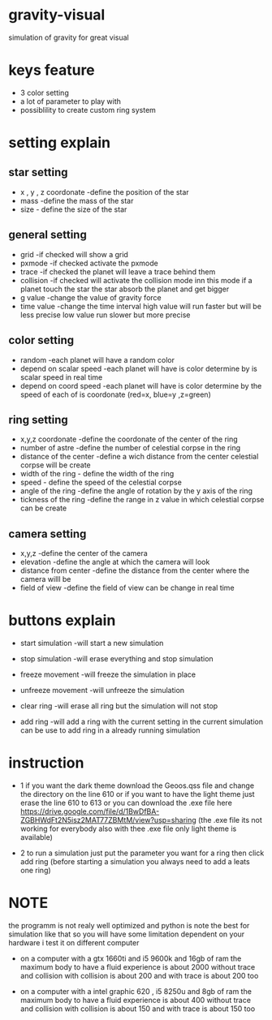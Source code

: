 # gravity-visual
simulation of gravity for great visual

# keys feature
   * 3 color setting
  * a lot of parameter to play with
  * possiblility to create custom ring system
  
  # setting explain
  ## star setting
  
  * x , y , z coordonate -define the position of the star
  * mass    -define the mass of the star
  * size  - define the size of the star
  
  ## general setting
  
  * grid    -if checked will show a grid
  * pxmode  -if checked activate the pxmode
  * trace   -if checked the planet will leave a trace behind them 
  * collision   -if checked will activate the collision mode inn this mode if a planet touch the star the star absorb the planet and get bigger
  * g value   -change the value of gravity force
  * time value -change the time interval high value will run faster but will be less precise low value run slower but more precise
  
  ## color setting
  
  * random -each planet will have a random color
  * depend on scalar speed    -each planet will have is color determine by is scalar speed in real time
  * depend on coord speed  -each planet will have is color determine by the speed of each of is coordonate (red=x, blue=y ,z=green) 
  
  ## ring setting
  
  * x,y,z coordonate -define the coordonate of the center of the ring
  * number of astre  -define the number of celestial corpse in the ring
  * distance of the center -define a wich distance from the center celestial corpse will be create
  * width of the ring  - define the width of the ring
  * speed - define the speed of the celestial corpse
  * angle of the ring -define the angle of rotation by the y axis of the ring
  * tickness of the ring -define the range in z value in which celestial corpse can be create
  
  ## camera setting
  
  * x,y,z -define the center of the camera
  * elevation -define the angle at which the camera will look
  * distance from center -define the distance from the center where the camera willl be
  * field of view -define the field of view can be change in real time
  
  # buttons explain
  
  * start simulation -will start a new simulation
  * stop simulation  -will erase everything and stop simulation
  * freeze movement  -will freeze the simulation in place
  * unfreeze movement -will unfreeze the simulation
  * clear ring -will erase all ring but the simulation will not stop
  
  * add ring -will add a ring with the current setting in the current simulation can be use to add ring in a already running simulation
  
  # instruction
  
  * 1   if you want the dark theme download the Geoos.qss file and change the directory on the line 610 or if you want to have the light theme just erase the line 610 to 613
  or you can download the .exe file here https://drive.google.com/file/d/1BwDfBA-ZGBHWdFt2N5isz2MAT77ZBMtM/view?usp=sharing (the .exe file its not working for everybody also with thee .exe file only light theme is available)
  
  * 2    to run a simulation just put the parameter you want for a ring then click add ring (before starting a simulation you always need to add a leats one ring)
  
  
  # NOTE
  
  the programm is not realy well optimized and python is note the best for simulation like that so you will have some limitation dependent on your hardware
  i test it on different computer
  * on a computer with a gtx 1660ti and i5 9600k and 16gb of ram the maximum body to have a fluid experience is about 2000 without trace and collision with collision is about 200 and with trace is about 200 too
  
  * on a computer with a intel graphic 620 , i5 8250u  and 8gb of ram the maximum body to have a fluid experience is about 400 without trace and collision with collision is about 150 and with trace is about 150 too
